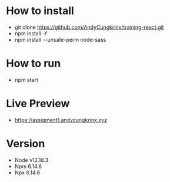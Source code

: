 # How to install
- git clone https://github.com/AndyCungkrinx/training-react.git
- npm install -f
- npm install --unsafe-perm node-sass

# How to run
- npm start

# Live Preview 
- https://assigment1.andycungkrinx.xyz

# Version
- Node v12.18.3
- Npm 6.14.6
- Npx 6.14.6
